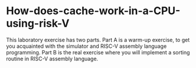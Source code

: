 # How-does-cache-work-in-a-CPU-using-risk-V
This laboratory exercise has two parts. Part A is a warm-up exercise, to get you acquainted with the simulator and RISC-V assembly language programming. Part B is the real exercise where you will implement a sorting routine in RISC-V assembly language.
